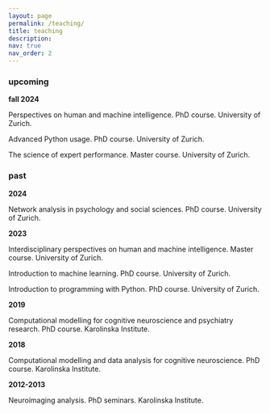 ```yaml
---
layout: page
permalink: /teaching/
title: teaching
description: 
nav: true
nav_order: 2
---
```


### **upcoming**

**fall 2024**

Perspectives on human and machine intelligence. PhD course. University of Zurich.  

Advanced Python usage. PhD course. University of Zurich. 

The science of expert performance. Master course. University of Zurich. 




### **past**

**2024** 

Network analysis in psychology and social sciences. PhD course. University of Zurich. 

**2023** 

Interdisciplinary perspectives on human and machine intelligence. Master course. University of Zurich.

Introduction to machine learning. PhD course. University of Zurich. 

Introduction to programming with Python. PhD course. University of Zurich. 

**2019**

Computational modelling for cognitive neuroscience and psychiatry research. PhD course. Karolinska Institute. 

**2018** 

Computational modelling and data analysis for cognitive neuroscience. PhD course. Karolinska Institute. 

**2012-2013**

Neuroimaging analysis. PhD seminars. Karolinska Institute. 
